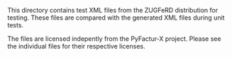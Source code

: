 This directory contains test XML files from the ZUGFeRD distribution
for testing. These files are compared with the generated XML files
during unit tests.

The files are licensed indepently from the PyFactur-X project. Please see
the individual files for their respective licenses.
